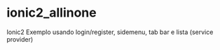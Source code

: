 # ionic2_allinone
Ionic2 Exemplo usando login/register, sidemenu, tab bar e lista (service provider)
